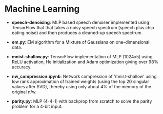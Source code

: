 # Machine Learning

* __speech-denoising__: MLP based speech denoiser implemented using TensorFlow that that takes a noisy speech spectrum (speech plus chip eating noise) and then produces a cleaned-up speech spectrum.

* __em.py__: EM algorithm for a Mixture of Gaussians on one-dimensional data.

* __mnist-shallow.py__: TensorFlow implementation of MLP (1024x5) using ReLU activation, He initialization and Adam optimization giving over 98% accuracy.

* __nw_compression.ipynb__: Network compression of 'mnist-shallow' using low rank approximation of trained weights (using the top 20 singular values after SVD), thereby using only about 4% of the memory of the original n/w.

* __parity.py__: MLP (4-4-1) with backprop from scratch to solve the parity problem for a 4-bit input.


